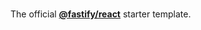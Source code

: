 <br>

The official **[@fastify/react](https://github.com/fastify/fastify-vite/tree/dev/packages/fastify-react)** starter template.
